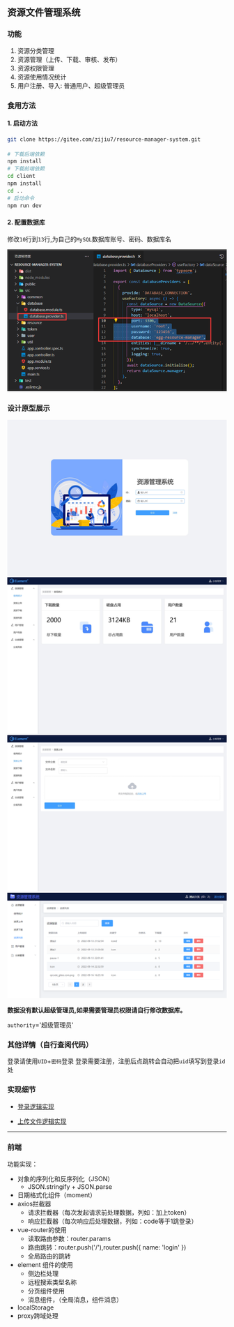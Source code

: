 ## 资源文件管理系统

### 功能

1. 资源分类管理
2. 资源管理（上传、下载、审核、发布）
3. 资源权限管理
4. 资源使用情况统计
5. 用户注册、导入: 普通用户、超级管理员

### 食用方法

#### 1. 启动方法

```bash
git clone https://gitee.com/zijiu7/resource-manager-system.git

# 下载后端依赖
npm install
# 下载前端依赖
cd client
npm install
cd ..
# 启动命令
npm run dev

```

#### 2. 配置数据库

修改`10`行到`13`行,为自己的`MySQL`数据库账号、密码、数据库名

![配置数据库](./img/%E9%85%8D%E7%BD%AE%E6%95%B0%E6%8D%AE%E5%BA%93.png)

### 设计原型展示

![登录页面](./img/%E7%99%BB%E5%BD%95%E7%95%8C%E9%9D%A2.jpg)
![首页](./img/%E9%A6%96%E9%A1%B5.jpg)
![上传页面](./img/%E4%B8%8A%E4%BC%A0%E9%A1%B5%E9%9D%A2.jpg)
![资源列表](./img/%E8%B5%84%E6%BA%90%E5%88%97%E8%A1%A8.png)

**数据没有默认超级管理员,如果需要管理员权限请自行修改数据库。**

`authority`='超级管理员'

### 其他详情（自行查阅代码）

登录请使用`UID`+`密码`登录
登录需要注册，注册后点跳转会自动把`uid`填写到登录`id`处

### 实现细节

- [登录逻辑实现](./docs/%E7%99%BB%E5%BD%95%E9%80%BB%E8%BE%91%E5%AE%9E%E7%8E%B0.md)

- [上传文件逻辑实现](./docs/%E4%B8%8A%E4%BC%A0%E6%96%87%E4%BB%B6%E9%80%BB%E8%BE%91%E5%AE%9E%E7%8E%B0.md)


---

### 前端

功能实现：
- 对象的序列化和反序列化（JSON）
  - JSON.stringify + JSON.parse
- 日期格式化组件（moment）
- axios拦截器
  - 请求拦截器（每次发起请求前处理数据，列如：加上token）
  - 响应拦截器（每次响应后处理数据，列如：code等于1跳登录）
- vue-router的使用
  - 读取路由参数：router.params
  - 路由跳转：router.push('/'),router.push({ name: 'login' })
  - 全局路由的跳转
- element 组件的使用
  - 侧边栏处理
  - 远程搜索类型名称
  - 分页组件使用
  - 消息组件，（全局消息，组件消息）
- localStorage
- proxy跨域处理

